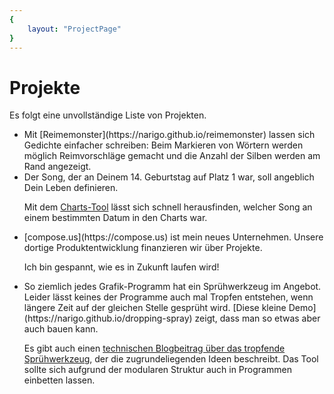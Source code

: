 ```yaml
---
{
    layout: "ProjectPage"
}
---
```


# Projekte

Es folgt eine unvollständige Liste von Projekten.

- <Project name="Reimemonster" image="/reimemonster.png" link="https://narigo.github.io/reimemonster" description="Ein kleines Hilfsmittel, um Gedichte zu schreiben.">
  Mit [Reimemonster](https://narigo.github.io/reimemonster) lassen sich Gedichte einfacher schreiben: Beim Markieren von Wörtern werden möglich Reimvorschläge gemacht und die Anzahl der Silben werden am Rand angezeigt.

  </Project>

- <Project name="Charts" image="/charts.png" link="https://narigo.github.io/charts" description="Der Song, der an Deinem 14. Geburtstag auf Platz 1 war, soll angeblich Dein Leben definieren.">
	Der Song, der an Deinem 14. Geburtstag auf Platz 1 war, soll angeblich Dein Leben definieren.

	Mit dem [Charts-Tool](https://narigo.github.io/charts) lässt sich schnell herausfinden, welcher Song an einem bestimmten Datum in den Charts war.

  </Project>

- <Project name="compose.us" image="/compose-us.png" link="https://compose.us" description="Arbeit, Arbeit.">
	[compose.us](https://compose.us) ist mein neues Unternehmen. Unsere dortige Produktentwicklung finanzieren wir über Projekte.

	Ich bin gespannt, wie es in Zukunft laufen wird!

  </Project>

- <Project name="Dropping Spray" image="/dropping-spray.png" link="https://narigo.github.io/dropping-spray" description="Ein realistisches Spray, das auch mal tropft.">
  So ziemlich jedes Grafik-Programm hat ein Sprühwerkzeug im Angebot. Leider lässt keines der Programme auch mal Tropfen entstehen, wenn längere Zeit auf der gleichen Stelle gesprüht wird. [Diese kleine Demo](https://narigo.github.io/dropping-spray) zeigt, dass man so etwas aber auch bauen kann.

  Es gibt auch einen [technischen Blogbeitrag über das tropfende Sprühwerkzeug](https://narigo.github.io/blog/2018/05/06/spray-with-drops/), der die zugrundeliegenden Ideen beschreibt. Das Tool sollte sich aufgrund der modularen Struktur auch in Programmen einbetten lassen.

  </Project>
